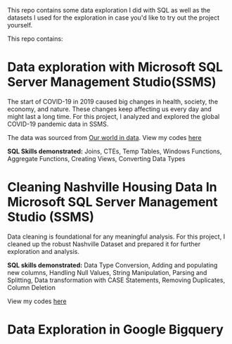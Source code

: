 This repo contains some data exploration I did with SQL as well as the datasets I used for the exploration in case you'd like to try out the project yourself.

This repo contains:

# Data exploration with Microsoft SQL Server Management Studio(SSMS)
The start of COVID-19 in 2019 caused big changes in health, society, the economy, and nature. These changes keep affecting us every day and might last a long time.
For this project, I analyzed and explored the global COVID-19 pandemic data in SSMS. 

The data was sourced from [Our world in data](https://ourworldindata.org/covid-deaths). View my codes [here](https://github.com/JachimmaChristian/SQL-Projects-Repo/blob/main/Covid%2019%20Portfolio%20Project1%20-%20Christian%20Jachimma%20C..SQL)

**SQL Skills demonstrated:** Joins, CTEs, Temp Tables, Windows Functions, Aggregate Functions, Creating Views, Converting Data Types

# Cleaning Nashville Housing Data In Microsoft SQL Server Management Studio (SSMS)
Data cleaning is foundational for any meaningful analysis. For this project, I cleaned up the robust Nashville Dataset and prepared it for further exploration and analysis.

**SQL skills demonstrated:** Data Type Conversion, Adding and populating new columns, Handling Null Values, String Manipulation, Parsing and Splitting, Data transformation with CASE Statements, Removing Duplicates, Column Deletion

View my codes [here](https://github.com/JachimmaChristian/SQL-Projects-Repo/blob/main/NashvilleHousingData.sql)

# Data Exploration in Google Bigquery
